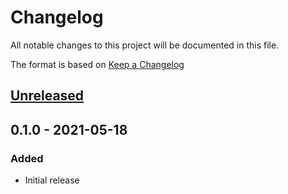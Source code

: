# Changelog
All notable changes to this project will be documented in this file.

The format is based on [Keep a Changelog](http://keepachangelog.com/en/1.0.0/)

## [Unreleased]

## 0.1.0 - 2021-05-18
### Added
* Initial release

[Unreleased]: https://github.com/nwtgck/go-piping-server/compare/v0.1.0...HEAD
